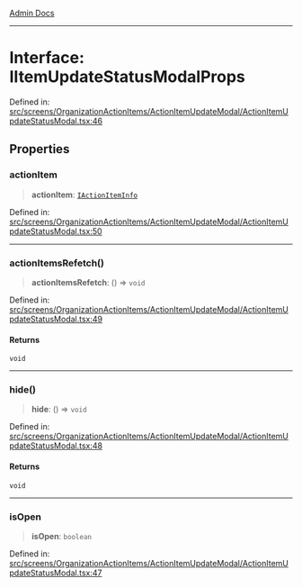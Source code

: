 [Admin Docs](/)

***

# Interface: IItemUpdateStatusModalProps

Defined in: [src/screens/OrganizationActionItems/ActionItemUpdateModal/ActionItemUpdateStatusModal.tsx:46](https://github.com/PalisadoesFoundation/talawa-admin/blob/main/src/screens/OrganizationActionItems/ActionItemUpdateModal/ActionItemUpdateStatusModal.tsx#L46)

## Properties

### actionItem

> **actionItem**: [`IActionItemInfo`](../../../../../types/Actions/interface/interfaces/IActionItemInfo.md)

Defined in: [src/screens/OrganizationActionItems/ActionItemUpdateModal/ActionItemUpdateStatusModal.tsx:50](https://github.com/PalisadoesFoundation/talawa-admin/blob/main/src/screens/OrganizationActionItems/ActionItemUpdateModal/ActionItemUpdateStatusModal.tsx#L50)

***

### actionItemsRefetch()

> **actionItemsRefetch**: () => `void`

Defined in: [src/screens/OrganizationActionItems/ActionItemUpdateModal/ActionItemUpdateStatusModal.tsx:49](https://github.com/PalisadoesFoundation/talawa-admin/blob/main/src/screens/OrganizationActionItems/ActionItemUpdateModal/ActionItemUpdateStatusModal.tsx#L49)

#### Returns

`void`

***

### hide()

> **hide**: () => `void`

Defined in: [src/screens/OrganizationActionItems/ActionItemUpdateModal/ActionItemUpdateStatusModal.tsx:48](https://github.com/PalisadoesFoundation/talawa-admin/blob/main/src/screens/OrganizationActionItems/ActionItemUpdateModal/ActionItemUpdateStatusModal.tsx#L48)

#### Returns

`void`

***

### isOpen

> **isOpen**: `boolean`

Defined in: [src/screens/OrganizationActionItems/ActionItemUpdateModal/ActionItemUpdateStatusModal.tsx:47](https://github.com/PalisadoesFoundation/talawa-admin/blob/main/src/screens/OrganizationActionItems/ActionItemUpdateModal/ActionItemUpdateStatusModal.tsx#L47)
